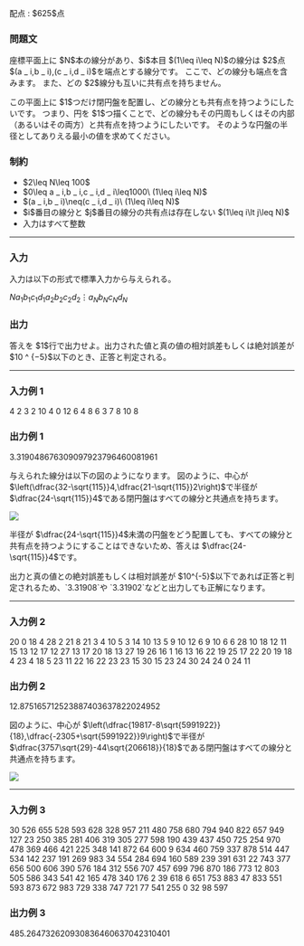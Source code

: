 
<div>

<span>

<span>

<p>
配点 : $625$点
</p>

<div>

<section>

### **問題文**

<p>
座標平面上に $N$本の線分があり、$i$本目 $(1\leq i\leq N)$の線分は $2$点 $(a _ i,b _ i),(c _ i,d _ i)$を端点とする線分です。
ここで、どの線分も端点を含みます。
また、どの $2$線分も互いに共有点を持ちません。
</p>

<p>
この平面上に $1$つだけ閉円盤を配置し、どの線分とも共有点を持つようにしたいです。
つまり、円を $1$つ描くことで、どの線分もその円周もしくはその内部（あるいはその両方）と共有点を持つようにしたいです。
そのような円盤の半径としてありえる最小の値を求めてください。
</p>

</section>

</div>

<div>

<section>

### **制約**

<ul>

<li>
$2\leq N\leq 100$
</li>

<li>
$0\leq a _ i,b _ i,c _ i,d _ i\leq1000\ (1\leq i\leq N)$
</li>

<li>
$(a _ i,b _ i)\neq(c _ i,d _ i)\ (1\leq i\leq N)$
</li>

<li>
$i$番目の線分と $j$番目の線分の共有点は存在しない $(1\leq i\lt j\leq N)$
</li>

<li>
入力はすべて整数
</li>

</ul>

</section>

</div>

---

<div>

<div>

<section>

### **入力**

<p>
入力は以下の形式で標準入力から与えられる。
</p>

<div>

$N$$a _ 1$$b _ 1$$c _ 1$$d _ 1$$a _ 2$$b _ 2$$c _ 2$$d _ 2$$\vdots$$a _ N$$b _ N$$c _ N$$d _ N$
</div>

</section>

</div>

<div>

<section>

### **出力**

<p>
答えを $1$行で出力せよ。出力された値と真の値の相対誤差もしくは絶対誤差が $10 ^ {−5}$以下のとき、正答と判定される。
</p>

</section>

</div>

</div>

---

<div>

<section>

### **入力例 1**

<div>

4
2 3 2 10
4 0 12 6
4 8 6 3
7 8 10 8

</div>

</section>

</div>

<div>

<section>

### **出力例 1**

<div>

3.319048676309097923796460081961

</div>

<p>
与えられた線分は以下の図のようになります。
図のように、中心が $\left(\dfrac{32-\sqrt{115}}4,\dfrac{21-\sqrt{115}}2\right)$で半径が $\dfrac{24-\sqrt{115}}4$である閉円盤はすべての線分と共通点を持ちます。
</p>

<p>

<img src="https://img.atcoder.jp/abc314/cbcd8322e610eefca04d6f5a7ddbc89a.png">

</img>

</p>

<p>
半径が $\dfrac{24-\sqrt{115}}4$未満の円盤をどう配置しても、すべての線分と共有点を持つようにすることはできないため、答えは $\dfrac{24-\sqrt{115}}4$です。
</p>

<p>
出力と真の値との絶対誤差もしくは相対誤差が $10^{-5}$以下であれば正答と判定されるため、`3.31908`や `3.31902`などと出力しても正解になります。
</p>

</section>

</div>

---

<div>

<section>

### **入力例 2**

<div>

20
0 18 4 28
2 21 8 21
3 4 10 5
3 14 10 13
5 9 10 12
6 9 10 6
6 28 10 18
12 11 15 13
12 17 12 27
13 17 20 18
13 27 19 26
16 1 16 13
16 22 19 25
17 22 20 19
18 4 23 4
18 5 23 11
22 16 22 23
23 15 30 15
23 24 30 24
24 0 24 11

</div>

</section>

</div>

<div>

<section>

### **出力例 2**

<div>

12.875165712523887403637822024952

</div>

<p>
図のように、中心が $\left(\dfrac{19817-8\sqrt{5991922}}{18},\dfrac{-2305+\sqrt{5991922}}9\right)$で半径が $\dfrac{3757\sqrt{29}-44\sqrt{206618}}{18}$である閉円盤はすべての線分と共通点を持ちます。
</p>

<p>

<img src="https://img.atcoder.jp/abc314/6f259a531d06b430c5dc1299c4d2ecdd.png">

</img>

</p>

</section>

</div>

---

<div>

<section>

### **入力例 3**

<div>

30
526 655 528 593
628 328 957 211
480 758 680 794
940 822 657 949
127 23 250 385
281 406 319 305
277 598 190 439
437 450 725 254
970 478 369 466
421 225 348 141
872 64 600 9
634 460 759 337
878 514 447 534
142 237 191 269
983 34 554 284
694 160 589 239
391 631 22 743
377 656 500 606
390 576 184 312
556 707 457 699
796 870 186 773
12 803 505 586
343 541 42 165
478 340 176 2
39 618 6 651
753 883 47 833
551 593 873 672
983 729 338 747
721 77 541 255
0 32 98 597

</div>

</section>

</div>

<div>

<section>

### **出力例 3**

<div>

485.264732620930836460637042310401

</div>

</section>

</div>

</span>

</span>

</div>
